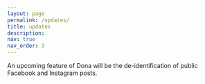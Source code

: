 ```yaml
---
layout: page
permalink: /updates/
title: updates
description:
nav: true
nav_order: 3
---
```




<div class="repositories d-flex flex-wrap flex-md-row flex-column justify-content-between align-items-center">
  An upcoming feature of Dona will be the de-identification of public Facebook and Instagram posts.
</div>